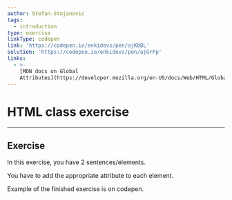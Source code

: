 ```yaml
---
author: Stefan-Stojanovic
tags:
  - introduction
type: exercise
linkType: codepen
link: 'https://codepen.io/enkidevs/pen/ajKbBL'
solution: 'https://codepen.io/enkidevs/pen/ajGrPp'
links:
  - >-
    [MDN docs on Global
    Attributes](https://developer.mozilla.org/en-US/docs/Web/HTML/Global_attributes){website}
---
```


# HTML class exercise


---

## Exercise

In this exercise, you have 2 sentences/elements.

You have to add the appropriate attribute to each element.

Example of the finished exercise is on codepen.
 
